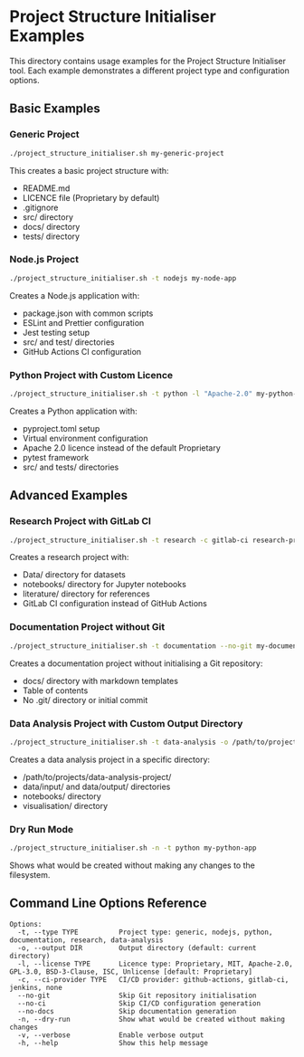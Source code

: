 # Project Structure Initialiser Examples

This directory contains usage examples for the Project Structure Initialiser tool. Each example demonstrates a different project type and configuration options.

## Basic Examples

### Generic Project

```bash
./project_structure_initialiser.sh my-generic-project
```

This creates a basic project structure with:
- README.md
- LICENCE file (Proprietary by default)
- .gitignore
- src/ directory
- docs/ directory
- tests/ directory

### Node.js Project

```bash
./project_structure_initialiser.sh -t nodejs my-node-app
```

Creates a Node.js application with:
- package.json with common scripts
- ESLint and Prettier configuration
- Jest testing setup
- src/ and test/ directories
- GitHub Actions CI configuration

### Python Project with Custom Licence

```bash
./project_structure_initialiser.sh -t python -l "Apache-2.0" my-python-app
```

Creates a Python application with:
- pyproject.toml setup
- Virtual environment configuration
- Apache 2.0 licence instead of the default Proprietary
- pytest framework
- src/ and tests/ directories

## Advanced Examples

### Research Project with GitLab CI

```bash
./project_structure_initialiser.sh -t research -c gitlab-ci research-project
```

Creates a research project with:
- Data/ directory for datasets
- notebooks/ directory for Jupyter notebooks
- literature/ directory for references
- GitLab CI configuration instead of GitHub Actions

### Documentation Project without Git

```bash
./project_structure_initialiser.sh -t documentation --no-git my-documentation
```

Creates a documentation project without initialising a Git repository:
- docs/ directory with markdown templates
- Table of contents
- No .git/ directory or initial commit

### Data Analysis Project with Custom Output Directory

```bash
./project_structure_initialiser.sh -t data-analysis -o /path/to/projects/ data-analysis-project
```

Creates a data analysis project in a specific directory:
- /path/to/projects/data-analysis-project/
- data/input/ and data/output/ directories
- notebooks/ directory
- visualisation/ directory

### Dry Run Mode

```bash
./project_structure_initialiser.sh -n -t python my-python-app
```

Shows what would be created without making any changes to the filesystem.

## Command Line Options Reference

```
Options:
  -t, --type TYPE          Project type: generic, nodejs, python, documentation, research, data-analysis
  -o, --output DIR         Output directory (default: current directory)
  -l, --license TYPE       Licence type: Proprietary, MIT, Apache-2.0, GPL-3.0, BSD-3-Clause, ISC, Unlicense [default: Proprietary]
  -c, --ci-provider TYPE   CI/CD provider: github-actions, gitlab-ci, jenkins, none
  --no-git                 Skip Git repository initialisation
  --no-ci                  Skip CI/CD configuration generation
  --no-docs                Skip documentation generation
  -n, --dry-run            Show what would be created without making changes
  -v, --verbose            Enable verbose output
  -h, --help               Show this help message
```